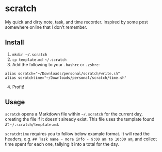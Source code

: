# scratch

My quick and dirty note, task, and time recorder. Inspired by some post somewhere online that I don't remember.

## Install

1. `mkdir ~/.scratch`
2. `cp template.md ~/.scratch`
3. Add the following to your `.bashrc` or `.zshrc`:

```
alias scratch="~/Downloads/personal/scratch/write.sh"
alias scratchtime="~/Downloads/personal/scratch/time.sh"
```

4. Profit!

## Usage

`scratch` opens a Markdown file within `~/.scratch` for the current day, creating the file if it doesn't already exist. This file uses the template found at `~/.scratch/template.md`.

`scratchtime` requires you to follow below example format. It will read the headers, e.g. `## Task name - more info - 9:00 am to 10:00 am`, and collect time spent for each one, tallying it into a total for the day.
